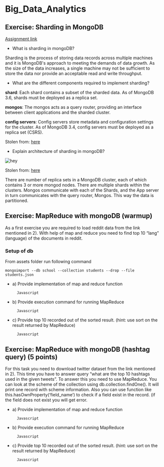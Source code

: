 # Big_Data_Analytics

## Exercise: Sharding in MongoDB	
[Assignment link](<./assets/MongoDBExercise.pdf>)

- What is sharding in mongoDB?

Sharding is the process of storing data records across multiple machines and it is MongoDB's approach to meeting the demands of data growth. As the size of the data increases, a single machine may not be sufficient to store the data nor provide an acceptable read and write throughput.

- What are the different components required to implement sharding?

**shard**: Each shard contains a subset of the sharded data. As of MongoDB 3.6, shards must be deployed as a replica set.


**mongos**: The mongos acts as a query router, providing an interface between client applications and the sharded cluster.


**config servers**: Config servers store metadata and configuration settings for the cluster. As of MongoDB 3.4, config servers must be deployed as a replica set (CSRS).

Stolen from: [here](https://docs.mongodb.com/manual/core/sharded-cluster-components/) 

- Explain architecture of sharding in mongoDB? 

![hey](https://docs.mongodb.com/manual/_images/sharded-cluster-test-architecture.bakedsvg.svg)

Stolen from: [here](https://docs.mongodb.com/manual/_images/sharded-cluster-test-architecture.bakedsvg.svg) 

There are number of replica sets in a MongoDB cluster, each of which contains 3 or more mongod nodes. There are multiple shards within the clusters. Mongos communicate with each of the Shards, and the App server in turn communicates with the query router, Mongos. This way the data is partitioned.

## Exercise: MapReduce with	mongoDB	(warmup)	

As a first exercise you are required to load reddit data from the link mentioned in 2). With help of map and reduce you
need to find top 10 “lang” (language) of the documents in reddit. 

### Setup of db
From assets folder run following command
```shell 
mongoimport --db school --collection students --drop --file students.json
```

- a) Provide implementation of map and reduce function

        Javascript

- b) Provide execution command for running MapReduce

        Javascript

- c) Provide top 10 recorded out of the sorted result. (hint: use sort on the result returned by MapReduce) 

        Javascript

## Exercise: MapReduce with	mongoDB	(hashtag query)	(5 points)

For this task you need to download twitter dataset from the link mentioned in 2). This time you have to answer query
“what are the top 10 hashtags used in the given tweets”. To answer this you need to use MapReduce. You can look at
the scheme of the collection using db.collection.findOne(). It will print one record with scheme information. Also you
can use function like this.hasOwnProperty(‘field_name’) to check if a field exist in the record. (if the field does not exist
you will get error. 

- a) Provide implementation of map and reduce function

        Javascript

- b) Provide execution command for running MapReduce

        Javascript

- c) Provide top 10 recorded out of the sorted result. (hint: use sort on the result returned by
MapReduce) 

        Javascript
